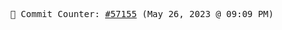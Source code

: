 <p align="center">
    <samp>
        📮 Commit Counter: <a href="https://github.com/Javascript-void0/Javascript-void0/commits/main">#57155</a> (May 26, 2023 @ 09:09 PM)
    </samp>
</p>
